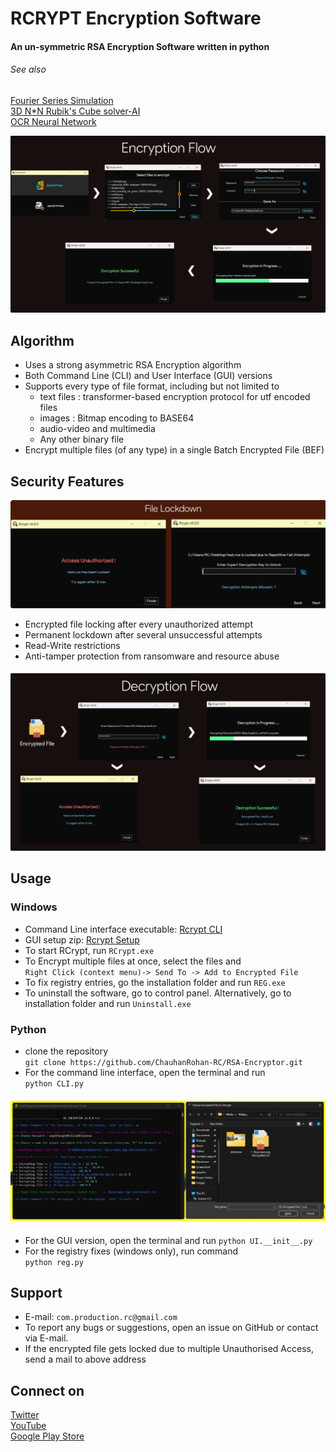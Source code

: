 # RCRYPT Encryption Software

#### An un-symmetric RSA Encryption Software written in python
###### See also  
[Fourier Series Simulation](https://github.com/ChauhanRohan-RC/Fourier-Series.git)  
[3D N*N Rubik's Cube solver-AI](https://github.com/ChauhanRohan-RC/Cube.git)  
[OCR Neural Network](https://github.com/ChauhanRohan-RC/OCR-AI.git)

![Encryption Flow](graphics/enc_flow.png)

## Algorithm
* Uses a strong asymmetric RSA Encryption algorithm
* Both Command Line (CLI) and User Interface (GUI) versions
* Supports every type of file format, including but not limited to 
  * text files : transformer-based encryption protocol for utf encoded files
  * images : Bitmap encoding to BASE64
  * audio-video and multimedia
  * Any other binary file
* Encrypt multiple files (of any type) in a single Batch Encrypted File (BEF) 

## Security Features
![File Lockdown](graphics/file_lockdown.png)
* Encrypted file locking after every unauthorized attempt
* Permanent lockdown after several unsuccessful attempts
* Read-Write restrictions
* Anti-tamper protection from ransomware and resource abuse

####
![Decryption Flow](graphics/dec_flow.png)

## Usage
### Windows
* Command Line interface executable: [Rcrypt CLI](exe/CLI/Rcrypt%20CLI.exe)
* GUI setup zip: [Rcrypt Setup](exe/GUI/Rcrypt_setup.zip)
* To start RCrypt, run `RCrypt.exe`
* To Encrypt multiple files at once, select the files and  
`Right Click (context menu)-> Send To -> Add to Encrypted File`
* To fix registry entries, go the installation folder and run `REG.exe`
* To uninstall the software, go to control panel. Alternatively, go to installation folder and run `Uninstall.exe` 

### Python
* clone the repository  
`git clone https://github.com/ChauhanRohan-RC/RSA-Encryptor.git`
* For the command line interface, open the terminal and run  
`python CLI.py`

####
![Command Line Interface](graphics/cli.png)
####

* For the GUI version, open the terminal and run
`python UI.__init__.py`
* For the registry fixes (windows only), run command  
`python reg.py`

## Support
* E-mail: `com.production.rc@gmail.com`
* To report any bugs or suggestions, open an issue on GitHub or contact via E-mail. 
* If the encrypted file gets locked due to multiple Unauthorised Access, send a mail to above address

## Connect on
[Twitter](https://twitter.com/0rc_studio)  
[YouTube](https://www.youtube.com/channel/UCmyvutGWtyBRva_jrZfyORA)  
[Google Play Store](https://play.google.com/store/apps/dev?id=7315303590538030232)
